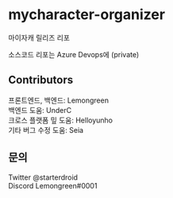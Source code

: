 # mycharacter-organizer
마이자캐 릴리즈 리포

소스코드 리포는 Azure Devops에 (private)

## Contributors

프론트엔드, 백엔드: Lemongreen   
백엔드 도움: UnderC    
크로스 플랫폼 밒 도움: Helloyunho   
기타 버그 수정 도움: Seia   

## 문의

Twitter @starterdroid   
Discord Lemongreen#0001
